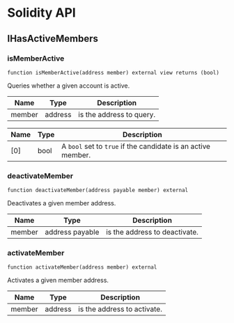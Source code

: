 # Solidity API

## IHasActiveMembers

### isMemberActive

```solidity
function isMemberActive(address member) external view returns (bool)
```

Queries whether a given account is active.

| Name | Type | Description |
| ---- | ---- | ----------- |
| member | address | is the address to query. |

| Name | Type | Description |
| ---- | ---- | ----------- |
| [0] | bool | A `bool` set to `true` if the candidate is an active member. |

### deactivateMember

```solidity
function deactivateMember(address payable member) external
```

Deactivates a given member address.

| Name | Type | Description |
| ---- | ---- | ----------- |
| member | address payable | is the address to deactivate. |

### activateMember

```solidity
function activateMember(address member) external
```

Activates a given member address.

| Name | Type | Description |
| ---- | ---- | ----------- |
| member | address | is the address to activate. |

